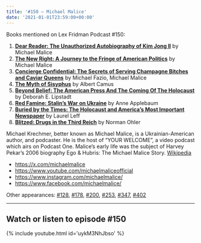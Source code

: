 ```yaml
---
title: '#150 – Michael Malice'
date: '2021-01-01T23:59:00+00:00'
---
```


Books mentioned on Lex Fridman Podcast #150:

1. <b><a href="https://amzn.to/3F5kIYL" target="_blank" rel="sponsored noopener noreferrer">Dear Reader: The Unauthorized Autobiography of Kim Jong Il</a></b> by Michael Malice
2. <b><a href="https://amzn.to/3VZBMGJ" target="_blank" rel="sponsored noopener noreferrer">The New Right: A Journey to the Fringe of American Politics</a></b> by Michael Malice
3. <b><a href="https://amzn.to/3VZxrDn" target="_blank" rel="sponsored noopener noreferrer">Concierge Confidential: The Secrets of Serving Champagne Bitches and Caviar Queens</a></b> by Michael Fazio, Michael Malice
4. <b><a href="https://amzn.to/3uqUV8y" target="_blank" rel="sponsored noopener noreferrer">The Myth of Sisyphus</a></b> by Albert Camus
5. <b><a href="https://amzn.to/3BehEZv" target="_blank" rel="sponsored noopener noreferrer">Beyond Belief: The American Press And The Coming Of The Holocaust</a></b> by Deborah E. Lipstadt
6. <b><a href="https://amzn.to/3VZxzCR" target="_blank" rel="sponsored noopener noreferrer">Red Famine: Stalin’s War on Ukraine</a></b> by Anne Applebaum
7. <b><a href="https://amzn.to/3XYAzRD" target="_blank" rel="sponsored noopener noreferrer">Buried by the Times: The Holocaust and America’s Most Important Newspaper</a></b> by Laurel Leff
8. <b><a href="https://amzn.to/3UD1iQG" target="_blank" rel="sponsored noopener noreferrer">Blitzed: Drugs in the Third Reich</a></b> by Norman Ohler

<!--more-->

Michael Krechmer, better known as Michael Malice, is a Ukrainian-American author, and podcaster. He is the host of “YOUR WELCOME”, a video podcast which airs on Podcast One. Malice’s early life was the subject of Harvey Pekar’s 2006 biography Ego &amp; Hubris: The Michael Malice Story. <a href="https://en.wikipedia.org/wiki/Michael_Malice" target="_blank">Wikipedia</a>

- <a href="https://x.com/michaelmalice" target="_blank">https://x.com/michaelmalice</a>
- <a href="https://www.youtube.com/michaelmaliceofficial" target="_blank">https://www.youtube.com/michaelmaliceofficial</a>
- <a href="https://www.instagram.com/michaelmalice/" target="_blank">https://www.instagram.com/michaelmalice/</a>
- <a href="https://www.facebook.com/michaelmalice/" target="_blank">https://www.facebook.com/michaelmalice/</a>

Other appearances: [\#128](https://lexlib.io/128-michael-malice/), [\#178](https://lexlib.io/178-michael-malice-and-yaron-brook/), [\#200](https://lexlib.io/200-michael-malice/), [\#253](https://lexlib.io/253-michael-malice/), [\#347](https://lexlib.io/347-michael-malice/), [\#402](/402-michael-malice/)

- - - - - -

## Watch or listen to episode #150

{% include youtube.html id='uykM3NhJbso' %}
